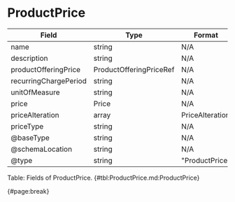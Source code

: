 <!--
    ATTENTION: This file was generated via gradle!
               Do NOT manually edit this file! Any such changes will be overwritten!
-->

# ProductPrice

| Field | Type | Format | Required |
| ------- | ------- | ------- | --- |
| name | string | N/A | No |
| description | string | N/A | No |
| productOfferingPrice | ProductOfferingPriceRef | N/A | No |
| recurringChargePeriod | string | N/A | No |
| unitOfMeasure | string | N/A | No |
| price | Price | N/A | No |
| priceAlteration | array | PriceAlteration | No |
| priceType | string | N/A | No |
| @baseType | string | N/A | No |
| @schemaLocation | string | N/A | No |
| @type | string | "ProductPrice" | Yes |

Table: Fields of ProductPrice. {#tbl:ProductPrice.md:ProductPrice}

{#page:break}
